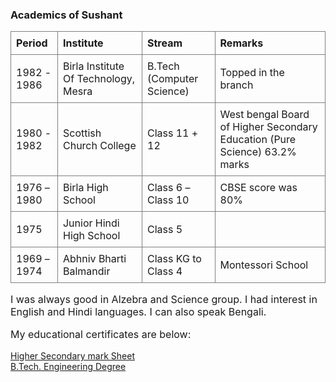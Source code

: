 ### Academics of Sushant

| Period | Institute | Stream | Remarks |
| :---  |   :---   |      :---- | :---- |
| 1982 - 1986 | Birla Institute Of Technology, Mesra | B.Tech (Computer Science) | Topped in the branch |
| 1980 - 1982 | Scottish Church College | Class 11 + 12 | West bengal Board of Higher Secondary Education (Pure Science) 63.2% marks |
| 1976 – 1980 | Birla High School | Class 6 – Class 10 | CBSE score was 80% |
| 1975 | Junior Hindi High School | Class 5 |  |
| 1969 – 1974 | Abhniv Bharti Balmandir | Class KG to Class 4 | Montessori School |


I was always good in Alzebra and Science group. I had interest in English and Hindi languages. I can also speak Bengali.

My educational certificates are below:
<div><a target='_blank' href='/static/documents/sushant-agrawal-higher-secondary-mark-sheet.pdf'>Higher Secondary mark Sheet</a></div>
<div><a target='_blank' href='/static/documents/susantagrawal_engineering-degree.pdf'>B.Tech. Engineering Degree</a></div>

<style>
    table {
        border-collapse: collapse;
    }
    td, th {
        border: 1px solid grey;    
        padding: 0.5rem;
    }
    td {
        font-size: 1.0rem;
    }
    p {
        font-size: 1rem;
    }
</style>